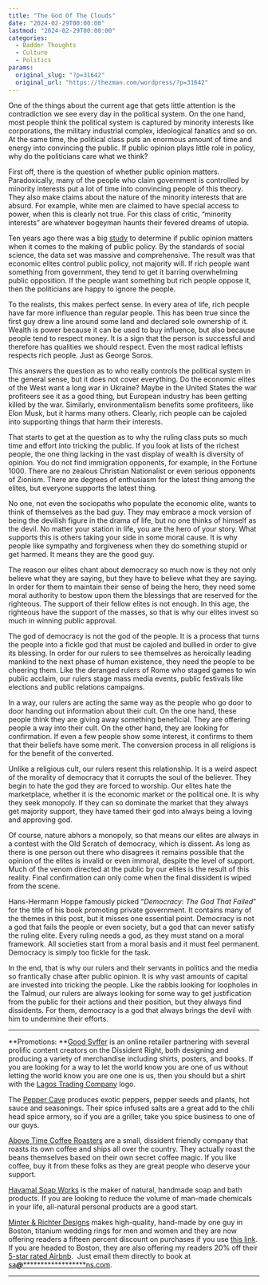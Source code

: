 ```yaml
---
title: "The God Of The Clouds"
date: "2024-02-29T00:00:00"
lastmod: "2024-02-29T00:00:00"
categories:
  - Badder Thoughts
  - Culture
  - Politics
params:
  original_slug: "?p=31642"
  original_url: "https://thezman.com/wordpress/?p=31642"
---
```


One of the things about the current age that gets little attention is
the contradiction we see every day in the political system. On the one
hand, most people think the political system is captured by minority
interests like corporations, the military industrial complex,
ideological fanatics and so on. At the same time, the political class
puts an enormous amount of time and energy into convincing the public.
If public opinion plays little role in policy, why do the politicians
care what we think?

First off, there is the question of whether public opinion matters.
Paradoxically, many of the people who claim government is controlled by
minority interests put a lot of time into convincing people of this
theory. They also make claims about the nature of the minority interests
that are absurd. For example, white men are claimed to have special
access to power, when this is clearly not true. For this class of
critic, “minority interests” are whatever bogeyman haunts their fevered
dreams of utopia.

Ten years ago there was a big
[study](https://www.cambridge.org/core/journals/perspectives-on-politics/article/testing-theories-of-american-politics-elites-interest-groups-and-average-citizens/62327F513959D0A304D4893B382B992B)
to determine if public opinion matters when it comes to the making of
public policy. By the standards of social science, the data set was
massive and comprehensive. The result was that economic elites control
public policy, not majority will. If rich people want something from
government, they tend to get it barring overwhelming public opposition.
If the people want something but rich people oppose it, then the
politicians are happy to ignore the people.

To the realists, this makes perfect sense. In every area of life, rich
people have far more influence than regular people. This has been true
since the first guy drew a line around some land and declared sole
ownership of it. Wealth is power because it can be used to buy
influence, but also because people tend to respect money. It is a sign
that the person is successful and therefore has qualities we should
respect. Even the most radical leftists respects rich people. Just as
George Soros.

This answers the question as to who really controls the political system
in the general sense, but it does not cover everything. Do the economic
elites of the West want a long war in Ukraine? Maybe in the United
States the war profiteers see it as a good thing, but European industry
has been getting killed by the war. Similarly, environmentalism benefits
some profiteers, like Elon Musk, but it harms many others. Clearly, rich
people can be cajoled into supporting things that harm their interests.

That starts to get at the question as to why the ruling class puts so
much time and effort into tricking the public. If you look at lists of
the richest people, the one thing lacking in the vast display of wealth
is diversity of opinion. You do not find immigration opponents, for
example, in the Fortune 1000. There are no zealous Christian Nationalist
or even serious opponents of Zionism. There are degrees of enthusiasm
for the latest thing among the elites, but everyone supports the latest
thing.

No one, not even the sociopaths who populate the economic elite, wants
to think of themselves as the bad guy. They may embrace a mock version
of being the devilish figure in the drama of life, but no one thinks of
himself as the devil. No matter your station in life, you are the hero
of your story. What supports this is others taking your side in some
moral cause. It is why people like sympathy and forgiveness when they do
something stupid or get harmed. It means they are the good guy.

The reason our elites chant about democracy so much now is they not only
believe what they are saying, but they have to believe what they are
saying. In order for them to maintain their sense of being the hero,
they need some moral authority to bestow upon them the blessings that
are reserved for the righteous. The support of their fellow elites is
not enough. In this age, the righteous have the support of the masses,
so that is why our elites invest so much in winning public approval.

The god of democracy is not the god of the people. It is a process that
turns the people into a fickle god that must be cajoled and bullied in
order to give its blessing. In order for our rulers to see themselves as
heroically leading mankind to the next phase of human existence, they
need the people to be cheering them. Like the deranged rulers of Rome
who staged games to win public acclaim, our rulers stage mass media
events, public festivals like elections and public relations campaigns.

In a way, our rulers are acting the same way as the people who go door
to door handing out information about their cult. On the one hand, these
people think they are giving away something beneficial. They are
offering people a way into their cult. On the other hand, they are
looking for confirmation. If even a few people show some interest, it
confirms to them that their beliefs have some merit. The conversion
process in all religions is for the benefit of the converted.

Unlike a religious cult, our rulers resent this relationship. It is a
weird aspect of the morality of democracy that it corrupts the soul of
the believer. They begin to hate the god they are forced to worship. Our
elites hate the marketplace, whether it is the economic market or the
political one. It is why they seek monopoly. If they can so dominate the
market that they always get majority support, they have tamed their god
into always being a loving and approving god.

Of course, nature abhors a monopoly, so that means our elites are always
in a contest with the Old Scratch of democracy, which is dissent. As
long as there is one person out there who disagrees it remains possible
that the opinion of the elites is invalid or even immoral, despite the
level of support. Much of the venom directed at the public by our elites
is the result of this reality. Final confirmation can only come when the
final dissident is wiped from the scene.

Hans-Hermann Hoppe famously picked “*Democracy*:
*The God* *That Failed*” for the title of his book promoting private
government. It contains many of the themes in this post, but it misses
one essential point. Democracy is not a god that fails the people or
even society, but a god that can never satisfy the ruling elite. Every
ruling needs a god, as they must stand on a moral framework. All
societies start from a moral basis and it must feel permanent. Democracy
is simply too fickle for the task.

In the end, that is why our rulers and their servants in politics and
the media so frantically chase after public opinion. It is why vast
amounts of capital are invested into tricking the people. Like the
rabbis looking for loopholes in the Talmud, our rulers are always
looking for some way to get justification from the public for their
actions and their position, but they always find dissidents. For them,
democracy is a god that always brings the devil with him to undermine
their efforts.

------------------------------------------------------------------------

**Promotions: **<a href="https://goodsvffer.com/" rel="noopener" target="_blank">Good
Svffer</a> is an online retailer partnering with several prolific
content creators on the Dissident Right, both designing and producing a
variety of merchandise including shirts, posters, and books. If you are
looking for a way to let the world know you are one of us without
letting the world know you are one one is us, then you should but a
shirt with the
<a href="https://goodsvffer.com/products/lagos-trading-company"
rel="noopener" target="_blank">Lagos Trading Company</a> logo.

The <a href="https://peppercave.com/shop/ols/products" rel="noopener"
target="_blank">Pepper Cave</a> produces exotic peppers, pepper seeds
and plants, hot sauce and seasonings. Their spice infused salts are a
great add to the chili head spice armory, so if you are a griller, take
you spice business to one of our guys.

<a href="https://abovetimecoffee.com/" rel="noopener"
target="_blank">Above Time Coffee Roasters</a> are a small, dissident
friendly company that roasts its own coffee and ships all over the
country. They actually roast the beans themselves based on their own
secret coffee magic. If you like coffee, buy it from these folks as they
are great people who deserve your support.

<a href="https://havamalsoapworks.com/" rel="noopener"
target="_blank">Havamal Soap Works</a> is the maker of natural, handmade
soap and bath products. If you are looking to reduce the volume of
man-made chemicals in your life, all-natural personal products are a
good start.

<a href="https://www.minterandrichterdesigns.com/"
rel="noreferrer nofollow noopener" target="_blank">Minter &amp; Richter
Designs</a> makes high-quality, hand-made by one guy in Boston, titanium
wedding rings for men and women and they are now offering readers a
fifteen percent discount on purchases if you use
<a href="https://www.minterandrichterdesigns.com/discount/ZMAN"
rel="noreferrer nofollow noopener" target="_blank">this link</a>.
<span class="highlight"><span class="colour"><span class="font"><span class="size">If
you are headed to Boston, they are also offering my readers 20% off
their <a
href="https://www.airbnb.com/users/7988017/listings?user_id=7988017&amp;s=3"
rel="noopener noreferrer" target="_blank">5-star rated Airbnb</a>.  Just
email them directly to book at
<a href="mailto:sa***@*********************ns.com"
data-original-string="5fdtUxa4MY0dNeq37B91QQ==cb7TK18XDklaeeyymQw/kSS9RKXzQb6Ts6tg7faq19P9D2r0RYpCHX0898VuiGgv/Nv"><span
class="apbct-email-encoder"
data-original-string="QDTXQ27vTtWs/NgvUW/cBg==cb77uMIFIxfV9EJizfyMWO0NIZ/eJARiC8Jr38NvB0OJCznpw8byefXh5MW5kBWCJ/F"
title="This contact has been encoded by Anti-Spam by CleanTalk. Click to decode. To finish the decoding make sure that JavaScript is enabled in your browser.">sa<span
class="apbct-blur">***</span>@<span
class="apbct-blur">*********************</span>ns.com</span></a>.</span></span></span></span>

------------------------------------------------------------------------
